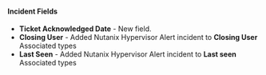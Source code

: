 
#### Incident Fields
- **Ticket Acknowledged Date** - New field.
- **Closing User** - Added Nutanix Hypervisor Alert incident to **Closing User** Associated types
- **Last Seen** - Added Nutanix Hypervisor Alert incident to **Last seen** Associated types
